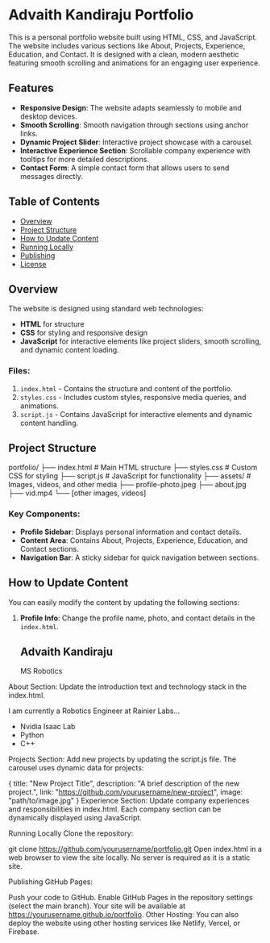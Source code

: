 # Advaith Kandiraju Portfolio

This is a personal portfolio website built using HTML, CSS, and JavaScript. The website includes various sections like About, Projects, Experience, Education, and Contact. It is designed with a clean, modern aesthetic featuring smooth scrolling and animations for an engaging user experience.

## Features
- **Responsive Design**: The website adapts seamlessly to mobile and desktop devices.
- **Smooth Scrolling**: Smooth navigation through sections using anchor links.
- **Dynamic Project Slider**: Interactive project showcase with a carousel.
- **Interactive Experience Section**: Scrollable company experience with tooltips for more detailed descriptions.
- **Contact Form**: A simple contact form that allows users to send messages directly.

## Table of Contents
- [Overview](#overview)
- [Project Structure](#project-structure)
- [How to Update Content](#how-to-update-content)
- [Running Locally](#running-locally)
- [Publishing](#publishing)
- [License](#license)

## Overview
The website is designed using standard web technologies:
- **HTML** for structure
- **CSS** for styling and responsive design
- **JavaScript** for interactive elements like project sliders, smooth scrolling, and dynamic content loading.

### Files:
1. `index.html` - Contains the structure and content of the portfolio.
2. `styles.css` - Includes custom styles, responsive media queries, and animations.
3. `script.js` - Contains JavaScript for interactive elements and dynamic content handling.

## Project Structure

portfolio/ ├── index.html # Main HTML structure ├── styles.css # Custom CSS for styling ├── script.js # JavaScript for functionality ├── assets/ # Images, videos, and other media ├── profile-photo.jpeg ├── about.jpg ├── vid.mp4 └── [other images, videos]


### Key Components:
- **Profile Sidebar**: Displays personal information and contact details.
- **Content Area**: Contains About, Projects, Experience, Education, and Contact sections.
- **Navigation Bar**: A sticky sidebar for quick navigation between sections.

## How to Update Content

You can easily modify the content by updating the following sections:

1. **Profile Info**: Change the profile name, photo, and contact details in the `index.html`.
   
   <h2 class="profile-name">Advaith Kandiraju</h2>
   <p class="profile-degree">MS Robotics</p>
About Section: Update the introduction text and technology stack in the index.html.

<p class="intro-text">I am currently a Robotics Engineer at Rainier Labs...</p>
<ul class="tech-list">
    <li>Nvidia Isaac Lab</li>
    <li>Python</li>
    <li>C++</li>
</ul>
Projects Section: Add new projects by updating the script.js file. The carousel uses dynamic data for projects:

{
    title: "New Project Title",
    description: "A brief description of the new project.",
    link: "https://github.com/yourusername/new-project",
    image: "path/to/image.jpg"
}
Experience Section: Update company experiences and responsibilities in index.html. Each company section can be dynamically displayed using JavaScript.

Running Locally
Clone the repository:

git clone https://github.com/yourusername/portfolio.git
Open index.html in a web browser to view the site locally. No server is required as it is a static site.

Publishing
GitHub Pages:

Push your code to GitHub.
Enable GitHub Pages in the repository settings (select the main branch).
Your site will be available at https://yourusername.github.io/portfolio.
Other Hosting: You can also deploy the website using other hosting services like Netlify, Vercel, or Firebase.
